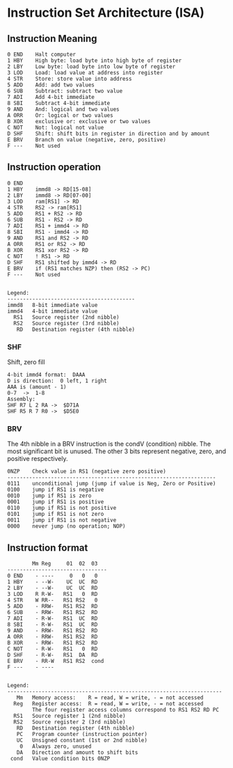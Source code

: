 <!-- Author:  Lyall Jonathan Di Trapani =========|=========|======== -->
Instruction Set Architecture (ISA)
==================================


Instruction Meaning
-------------------

    0 END    Halt computer
    1 HBY    High byte: load byte into high byte of register
    2 LBY    Low byte: load byte into low byte of register
    3 LOD    Load: load value at address into register
    4 STR    Store: store value into address
    5 ADD    Add: add two values
    6 SUB    Subtract: subtract two value
    7 ADI    Add 4-bit immediate
    8 SBI    Subtract 4-bit immediate
    9 AND    And: logical and two values
    A ORR    Or: logical or two values
    B XOR    exclusive or: exclusive or two values
    C NOT    Not: logical not value
    D SHF    Shift: shift bits in register in direction and by amount
    E BRV    Branch on value (negative, zero, positive)
    F ---    Not used


Instruction operation
--------------------

    0 END
    1 HBY    immd8 -> RD[15-08]
    2 LBY    immd8 -> RD[07-00]
    3 LOD    ram[RS1] -> RD
    4 STR    RS2 -> ram[RS1]
    5 ADD    RS1 + RS2 -> RD
    6 SUB    RS1 - RS2 -> RD
    7 ADI    RS1 + immd4 -> RD
    8 SBI    RS1 - immd4 -> RD
    9 AND    RS1 and RS2 -> RD
    A ORR    RS1 or RS2 -> RD
    B XOR    RS1 xor RS2 -> RD
    C NOT    ! RS1 -> RD
    D SHF    RS1 shifted by immd4 -> RD
    E BRV    if (RS1 matches NZP) then (RS2 -> PC)
    F ---    Not used


    Legend:
    -----------------------------------------
    immd8   8-bit immediate value
    immd4   4-bit immediate value
      RS1   Source register (2nd nibble)
      RS2   Source register (3rd nibble)
       RD   Destination register (4th nibble)


### SHF ###

Shift, zero fill

    4-bit immd4 format:  DAAA
    D is direction:  0 left, 1 right
    AAA is (amount - 1)
    0-7  ->  1-8
    Assembly:
    SHF R7 L 2 RA ->  $D71A
    SHF R5 R 7 R0 ->  $D5E0


### BRV ###

The 4th nibble in a BRV instruction is the condV (condition) nibble.  The most
significant bit is unused.  The other 3 bits represent negative, zero, and
positive respectively.

    0NZP    Check value in RS1 (negative zero positive)
    -------------------------------------------------------------------
    0111    unconditional jump (jump if value is Neg, Zero or Positive)
    0100    jump if RS1 is negative
    0010    jump if RS1 is zero
    0001    jump if RS1 is positive
    0110    jump if RS1 is not positive
    0101    jump if RS1 is not zero
    0011    jump if RS1 is not negative
    0000    never jump (no operation; NOP)


Instruction format
------------------

            Mm Reg     01  02  03
    --------------------------------
    0 END    - ----     0   0   0
    1 HBY    - --W-    UC  UC  RD
    2 LBY    - --W-    UC  UC  RD
    3 LOD    R R-W-   RS1   0  RD
    4 STR    W RR--   RS1 RS2   0
    5 ADD    - RRW-   RS1 RS2  RD
    6 SUB    - RRW-   RS1 RS2  RD
    7 ADI    - R-W-   RS1  UC  RD
    8 SBI    - R-W-   RS1  UC  RD
    9 AND    - RRW-   RS1 RS2  RD
    A ORR    - RRW-   RS1 RS2  RD
    B XOR    - RRW-   RS1 RS2  RD
    C NOT    - R-W-   RS1   0  RD
    D SHF    - R-W-   RS1  DA  RD
    E BRV    - RR-W   RS1 RS2  cond
    F ---    - ----


    Legend:
    ---------------------------------------------------------------------
       Mm   Memory access:    R = read, W = write, - = not accessed
      Reg   Register access:  R = read, W = write, - = not accessed
            The four register access columns correspond to RS1 RS2 RD PC
      RS1   Source register 1 (2nd nibble)
      RS2   Source register 2 (3rd nibble)
       RD   Destination register (4th nibble)
       PC   Program counter (instruction pointer)
       UC   Unsigned constant (1st or 2nd nibble)
        0   Always zero, unused
       DA   Direction and amount to shift bits
     cond   Value condition bits 0NZP
